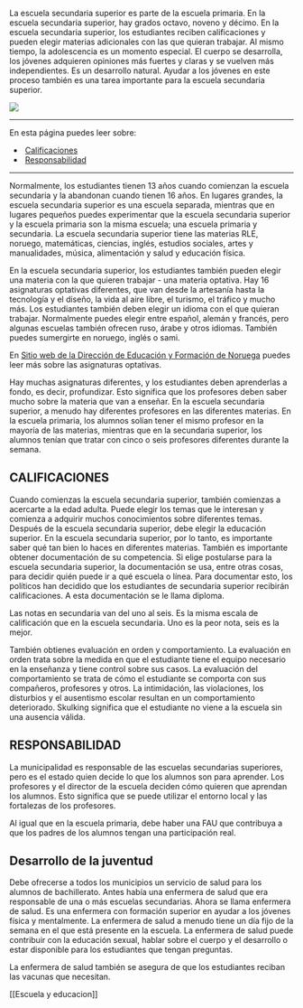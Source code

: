 La escuela secundaria superior es parte de la escuela primaria. En la escuela secundaria superior, hay grados octavo, noveno y décimo. En la escuela secundaria superior, los estudiantes reciben calificaciones y pueden elegir materias adicionales con las que quieran trabajar. Al mismo tiempo, la adolescencia es un momento especial. El cuerpo se desarrolla, los jóvenes adquieren opiniones más fuertes y claras y se vuelven más independientes. Es un desarrollo natural. Ayudar a los jóvenes en este proceso también es una tarea importante para la escuela secundaria superior.

![](https://cdn.kursoria.no/pensum/elements/-_azsxdc.jpg)

---

En esta página puedes leer sobre:

-    [Calificaciones](#calificaciones)
-    [Responsabilidad](#responsabilidad)

---

Normalmente, los estudiantes tienen 13 años cuando comienzan la escuela secundaria y la abandonan cuando tienen 16 años. En lugares grandes, la escuela secundaria superior es una escuela separada, mientras que en lugares pequeños puedes experimentar que la escuela secundaria superior y la escuela primaria son la misma escuela; una escuela primaria y secundaria. La escuela secundaria superior tiene las materias RLE, noruego, matemáticas, ciencias, inglés, estudios sociales, artes y manualidades, música, alimentación y salud y educación física.

En la escuela secundaria superior, los estudiantes también pueden elegir una materia con la que quieren trabajar - una materia optativa. Hay 16 asignaturas optativas diferentes, que van desde la artesanía hasta la tecnología y el diseño, la vida al aire libre, el turismo, el tráfico y mucho más. Los estudiantes también deben elegir un idioma con el que quieran trabajar. Normalmente puedes elegir entre español, alemán y francés, pero algunas escuelas también ofrecen ruso, árabe y otros idiomas. También puedes sumergirte en noruego, inglés o sami.

En [Sitio web de la Dirección de Educación y Formación de Noruega](https://www.udir.no/laring-og-trivsel/lareplanverket/fagfornyelsen/nye-lareplaner-for-valgfag/) puedes leer más sobre las asignaturas optativas.

Hay muchas asignaturas diferentes, y los estudiantes deben aprenderlas a fondo, es decir, profundizar. Esto significa que los profesores deben saber mucho sobre la materia que van a enseñar. En la escuela secundaria superior, a menudo hay diferentes profesores en las diferentes materias. En la escuela primaria, los alumnos solían tener el mismo profesor en la mayoría de las materias, mientras que en la secundaria superior, los alumnos tenían que tratar con cinco o seis profesores diferentes durante la semana.

## CALIFICACIONES

Cuando comienzas la escuela secundaria superior, también comienzas a acercarte a la edad adulta. Puede elegir los temas que le interesan y comienza a adquirir muchos conocimientos sobre diferentes temas. Después de la escuela secundaria superior, debe elegir la educación superior. En la escuela secundaria superior, por lo tanto, es importante saber qué tan bien lo haces en diferentes materias. También es importante obtener documentación de su competencia. Si elige postularse para la escuela secundaria superior, la documentación se usa, entre otras cosas, para decidir quién puede ir a qué escuela o línea. Para documentar esto, los políticos han decidido que los estudiantes de secundaria superior recibirán calificaciones. A esta documentación se le llama diploma.

Las notas en secundaria van del uno al seis. Es la misma escala de calificación que en la escuela secundaria. Uno es la peor nota, seis es la mejor.

También obtienes evaluación en orden y comportamiento. La evaluación en orden trata sobre la medida en que el estudiante tiene el equipo necesario en la enseñanza y tiene control sobre sus casos. La evaluación del comportamiento se trata de cómo el estudiante se comporta con sus compañeros, profesores y otros. La intimidación, las violaciones, los disturbios y el ausentismo escolar resultan en un comportamiento deteriorado. Skulking significa que el estudiante no viene a la escuela sin una ausencia válida.

## RESPONSABILIDAD

La municipalidad es responsable de las escuelas secundarias superiores, pero es el estado quien decide lo que los alumnos son para aprender. Los profesores y el director de la escuela deciden cómo quieren que aprendan los alumnos. Esto significa que se puede utilizar el entorno local y las fortalezas de los profesores.

Al igual que en la escuela primaria, debe haber una FAU que contribuya a que los padres de los alumnos tengan una participación real.

## Desarrollo de la juventud

Debe ofrecerse a todos los municipios un servicio de salud para los alumnos de bachillerato. Antes había una enfermera de salud que era responsable de una o más escuelas secundarias. Ahora se llama enfermera de salud. Es una enfermera con formación superior en ayudar a los jóvenes física y mentalmente. La enfermera de salud a menudo tiene un día fijo de la semana en el que está presente en la escuela. La enfermera de salud puede contribuir con la educación sexual, hablar sobre el cuerpo y el desarrollo o estar disponible para los estudiantes que tengan preguntas.

La enfermera de salud también se asegura de que los estudiantes reciban las vacunas que necesitan.

[[Escuela y educacion]]
